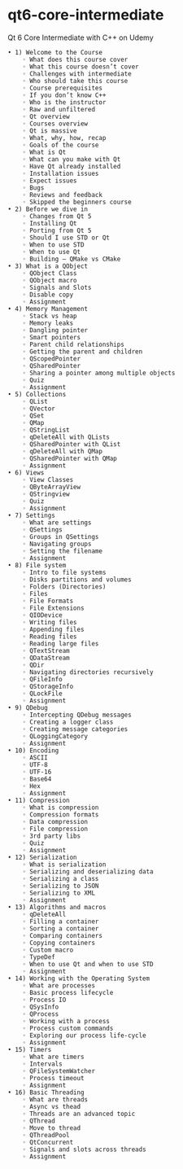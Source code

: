 # qt6-core-intermediate

Qt 6 Core Intermediate with C++ on Udemy

    • 1) Welcome to the Course
        ◦ What does this course cover
        ◦ What this course doesn’t cover
        ◦ Challenges with intermediate
        ◦ Who should take this course
        ◦ Course prerequisites
        ◦ If you don’t know C++
        ◦ Who is the instructor
        ◦ Raw and unfiltered
        ◦ Qt overview
        ◦ Courses overview
        ◦ Qt is massive
        ◦ What, why, how, recap
        ◦ Goals of the course
        ◦ What is Qt
        ◦ What can you make with Qt
        ◦ Have Qt already installed
        ◦ Installation issues
        ◦ Expect issues
        ◦ Bugs
        ◦ Reviews and feedback
        ◦ Skipped the beginners course
    • 2) Before we dive in
        ◦ Changes from Qt 5
        ◦ Installing Qt
        ◦ Porting from Qt 5
        ◦ Should I use STD or Qt
        ◦ When to use STD
        ◦ When to use Qt
        ◦ Building – QMake vs CMake
    • 3) What is a QObject
        ◦ QObject Class
        ◦ QObject macro
        ◦ Signals and Slots
        ◦ Disable copy
        ◦ Assignment
    • 4) Memory Management
        ◦ Stack vs heap
        ◦ Memory leaks
        ◦ Dangling pointer
        ◦ Smart pointers
        ◦ Parent child relationships
        ◦ Getting the parent and children
        ◦ QScopedPointer
        ◦ QSharedPointer
        ◦ Sharing a pointer among multiple objects
        ◦ Quiz
        ◦ Assignment
    • 5) Collections
        ◦ QList
        ◦ QVector
        ◦ QSet
        ◦ QMap
        ◦ QStringList
        ◦ qDeleteAll with QLists
        ◦ QSharedPointer with QList
        ◦ qDeleteAll with QMap
        ◦ QSharedPointer with QMap
        ◦ Assignment
    • 6) Views
        ◦ View Classes
        ◦ QByteArrayView
        ◦ QStringview
        ◦ Quiz
        ◦ Assignment
    • 7) Settings
        ◦ What are settings
        ◦ QSettings
        ◦ Groups in QSettings
        ◦ Navigating groups
        ◦ Setting the filename
        ◦ Assignment
    • 8) File system
        ◦ Intro to file systems
        ◦ Disks partitions and volumes
        ◦ Folders (Directories)
        ◦ Files
        ◦ File Formats
        ◦ File Extensions
        ◦ QIODevice
        ◦ Writing files
        ◦ Appending files
        ◦ Reading files
        ◦ Reading large files
        ◦ QTextStream
        ◦ QDataStream
        ◦ QDir
        ◦ Navigating directories recursively
        ◦ QFileInfo
        ◦ QStorageInfo
        ◦ QLockFile
        ◦ Assignment
    • 9) QDebug
        ◦ Intercepting QDebug messages
        ◦ Creating a logger class
        ◦ Creating message categories
        ◦ QLoggingCategory
        ◦ Assignment
    • 10) Encoding
        ◦ ASCII
        ◦ UTF-8
        ◦ UTF-16
        ◦ Base64
        ◦ Hex
        ◦ Assignment
    • 11) Compression
        ◦ What is compression
        ◦ Compression formats
        ◦ Data compression
        ◦ File compression
        ◦ 3rd party libs
        ◦ Quiz
        ◦ Assignment
    • 12) Serialization
        ◦ What is serialization
        ◦ Serializing and deserializing data
        ◦ Serializing a class
        ◦ Serializing to JSON
        ◦ Serializing to XML
        ◦ Assignment
    • 13) Algorithms and macros
        ◦ qDeleteAll
        ◦ Filling a container
        ◦ Sorting a container
        ◦ Comparing containers
        ◦ Copying containers
        ◦ Custom macro
        ◦ TypeDef
        ◦ When to use Qt and when to use STD
        ◦ Assignment
    • 14) Working with the Operating System
        ◦ What are processes
        ◦ Basic process lifecycle
        ◦ Process IO
        ◦ QSysInfo
        ◦ QProcess
        ◦ Working with a process
        ◦ Process custom commands
        ◦ Exploring our process life-cycle
        ◦ Assignment
    • 15) Timers
        ◦ What are timers
        ◦ Intervals
        ◦ QFileSystemWatcher
        ◦ Process timeout
        ◦ Assignment
    • 16) Basic Threading
        ◦ What are threads
        ◦ Async vs thead
        ◦ Threads are an advanced topic
        ◦ QThread
        ◦ Move to thread
        ◦ QThreadPool
        ◦ QtConcurrent
        ◦ Signals and slots across threads
        ◦ Assignment
